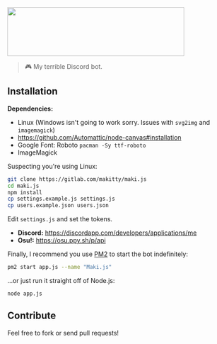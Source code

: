 <img height="110" width="400" src="https://i.imgur.com/HcYFflq.png">

> 🎮 My terrible Discord bot.

## Installation

**Dependencies:**

- Linux (Windows isn't going to work sorry. Issues with `svg2img` and `imagemagick`)
- https://github.com/Automattic/node-canvas#installation
- Google Font: Roboto `pacman -Sy ttf-roboto`
- ImageMagick

Suspecting you're using Linux:

```sh
git clone https://gitlab.com/makitty/maki.js
cd maki.js
npm install
cp settings.example.js settings.js
cp users.example.json users.json
```
Edit `settings.js` and set the tokens.

- **Discord:** https://discordapp.com/developers/applications/me
- **Osu!:** https://osu.ppy.sh/p/api

Finally, I recommend you use [PM2](https://www.npmjs.com/package/pm2) to start the bot indefinitely:

```sh
pm2 start app.js --name "Maki.js"
```
...or just run it straight off of Node.js:

```sh
node app.js
```
## Contribute

Feel free to fork or send pull requests!
